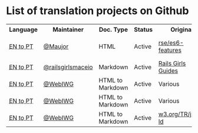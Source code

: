 # List of translation projects on Github

<!--
 Sort by language, then by maintainer
-->

<table>
  <tr>
    <th>Language</th>
    <th>Maintainer</th>
    <th>Doc. Type</th>
    <th>Status</th>
    <th>Original</th>
    <th>Translation</th>
    <th>Comments</th>
  </tr>
  <tr>
    <td><abbr title="English to Portuguese">EN to PT</abbr></td>
    <td><a href="//github.com/Maujor">@Maujor</a></td>
    <td>HTML</td>
    <td>Active</td>
    <td><a href="//github.com/rse/es6-features">rse/es6-features</a></td>
    <td><a href="//github.com/Maujor/es6-features">es6-features</a></td>
    <td>#js #javascript #es6</td>
  </tr>
  <tr>
    <td><abbr title="English to Portuguese">EN to PT</abbr></td>
    <td><a href="//github.com/railsgirlsmaceio">@railsgirlsmaceio</a></td>
    <td>Markdown</td>
    <td>Active</td>
    <td><a href="//github.com/railsgirls/railsgirls.github.io">Rails Girls Guides</a></td>
    <td><a href="//github.com/railsgirlsmaceio/railsgirlsguides">Rails Girls Guides PT</a></td>
    <td>#ruby #ror</td>
  </tr>
  <tr>
    <td><abbr title="English to Portuguese">EN to PT</abbr></td>
    <td><a href="//github.com/webiwg">@WebIWG</a></td>
    <td>HTML to Markdown</td>
    <td>Active</td>
    <td>Various</td>
    <td><a href="//github.com/webiwg/acessibilidade-web-pt">acessibilidade-web-pt</a></td>
    <td>#a11y</td>
  </tr>
  <tr>
    <td><abbr title="English to Portuguese">EN to PT</abbr></td>
    <td><a href="//github.com/webiwg">@WebIWG</a></td>
    <td>HTML to Markdown</td>
    <td>Active</td>
    <td>Various</td>
    <td><a href="//github.com/webiwg/historia-web-pt">historia-web-pt</a></td>
    <td></td>
  </tr>
  <tr>
    <td><abbr title="English to Portuguese">EN to PT</abbr></td>
    <td><a href="//github.com/webiwg">@WebIWG</a></td>
    <td>HTML to Markdown</td>
    <td>Active</td>
    <td><a href="https://www.w3.org/TR/json-ld/">w3.org/TR/json-ld</a></td>
    <td><a href="//github.com/webiwg/w3c-tr-json-ld">JSON-LD 1.0</a></td>
    <td>#LinkedData</td>
  </tr>
</table>